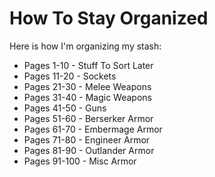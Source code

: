 # How To Stay Organized

Here is how I'm organizing my stash:

- Pages 1-10 - Stuff To Sort Later
- Pages 11-20 - Sockets
- Pages 21-30 - Melee Weapons
- Pages 31-40 - Magic Weapons
- Pages 41-50 - Guns
- Pages 51-60 - Berserker Armor
- Pages 61-70 - Embermage Armor
- Pages 71-80 - Engineer Armor
- Pages 81-90 - Outlander Armor
- Pages 91-100 - Misc Armor